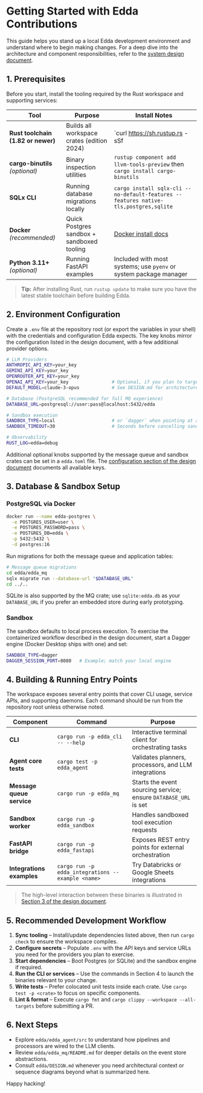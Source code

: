 # Getting Started with Edda Contributions

This guide helps you stand up a local Edda development environment and understand where to begin making changes. For a deep dive into the architecture and component responsibilities, refer to the [system design document](../DESIGN.md).

## 1. Prerequisites

Before you start, install the tooling required by the Rust workspace and supporting services:

| Tool | Purpose | Install Notes |
| --- | --- | --- |
| **Rust toolchain (1.82 or newer)** | Builds all workspace crates (edition 2024) | `curl https://sh.rustup.rs -sSf | sh`, then `rustup default stable` |
| **cargo-binutils** *(optional)* | Binary inspection utilities | `rustup component add llvm-tools-preview` then `cargo install cargo-binutils` |
| **SQLx CLI** | Running database migrations locally | `cargo install sqlx-cli --no-default-features --features native-tls,postgres,sqlite` |
| **Docker** *(recommended)* | Quick Postgres sandbox + sandboxed tooling | [Docker install docs](https://docs.docker.com/get-docker/) |
| **Python 3.11+** *(optional)* | Running FastAPI examples | Included with most systems; use `pyenv` or system package manager |

> **Tip:** After installing Rust, run `rustup update` to make sure you have the latest stable toolchain before building Edda.

## 2. Environment Configuration

Create a `.env` file at the repository root (or export the variables in your shell) with the credentials and configuration Edda expects. The key knobs mirror the configuration listed in the design document, with a few additional provider options.

```bash
# LLM Providers
ANTHROPIC_API_KEY=your_key
GEMINI_API_KEY=your_key
OPENROUTER_API_KEY=your_key
OPENAI_API_KEY=your_key                # Optional, if you plan to target OpenAI-compatible endpoints
DEFAULT_MODEL=claude-3-opus            # See DESIGN.md for architecture context

# Database (PostgreSQL recommended for full MQ experience)
DATABASE_URL=postgresql://user:pass@localhost:5432/edda

# Sandbox execution
SANDBOX_TYPE=local                     # or `dagger` when pointing at a Dagger engine
SANDBOX_TIMEOUT=30                     # Seconds before cancelling sandboxed jobs

# Observability
RUST_LOG=edda=debug
```

Additional optional knobs supported by the message queue and sandbox crates can be set in a `edda.toml` file. The [configuration section of the design document](../DESIGN.md#7-configuration) documents all available keys.

## 3. Database & Sandbox Setup

### PostgreSQL via Docker

```bash
docker run --name edda-postgres \
  -e POSTGRES_USER=user \
  -e POSTGRES_PASSWORD=pass \
  -e POSTGRES_DB=edda \
  -p 5432:5432 \
  -d postgres:16
```

Run migrations for both the message queue and application tables:

```bash
# Message queue migrations
cd edda/edda_mq
sqlx migrate run --database-url "$DATABASE_URL"
cd ../..
```

SQLite is also supported by the MQ crate; use `sqlite:edda.db` as your `DATABASE_URL` if you prefer an embedded store during early prototyping.

### Sandbox

The sandbox defaults to local process execution. To exercise the containerized workflow described in the design document, start a Dagger engine (Docker Desktop ships with one) and set:

```bash
SANDBOX_TYPE=dagger
DAGGER_SESSION_PORT=8080   # Example; match your local engine
```

## 4. Building & Running Entry Points

The workspace exposes several entry points that cover CLI usage, service APIs, and supporting daemons. Each command should be run from the repository root unless otherwise noted.

| Component | Command | Purpose |
| --- | --- | --- |
| **CLI** | `cargo run -p edda_cli -- --help` | Interactive terminal client for orchestrating tasks |
| **Agent core tests** | `cargo test -p edda_agent` | Validates planners, processors, and LLM integrations |
| **Message queue service** | `cargo run -p edda_mq` | Starts the event sourcing service; ensure `DATABASE_URL` is set |
| **Sandbox worker** | `cargo run -p edda_sandbox` | Handles sandboxed tool execution requests |
| **FastAPI bridge** | `cargo run -p edda_fastapi` | Exposes REST entry points for external orchestration |
| **Integrations examples** | `cargo run -p edda_integrations --example <name>` | Try Databricks or Google Sheets integrations |

> The high-level interaction between these binaries is illustrated in [Section 3 of the design document](../DESIGN.md#3-core-components-design).

## 5. Recommended Development Workflow

1. **Sync tooling** – Install/update dependencies listed above, then run `cargo check` to ensure the workspace compiles.
2. **Configure secrets** – Populate `.env` with the API keys and service URLs you need for the providers you plan to exercise.
3. **Start dependencies** – Boot Postgres (or SQLite) and the sandbox engine if required.
4. **Run the CLI or services** – Use the commands in Section 4 to launch the binaries relevant to your change.
5. **Write tests** – Prefer colocated unit tests inside each crate. Use `cargo test -p <crate>` to focus on specific components.
6. **Lint & format** – Execute `cargo fmt` and `cargo clippy --workspace --all-targets` before submitting a PR.

## 6. Next Steps

- Explore `edda/edda_agent/src` to understand how pipelines and processors are wired to the LLM clients.
- Review `edda/edda_mq/README.md` for deeper details on the event store abstractions.
- Consult `edda/DESIGN.md` whenever you need architectural context or sequence diagrams beyond what is summarized here.

Happy hacking!
